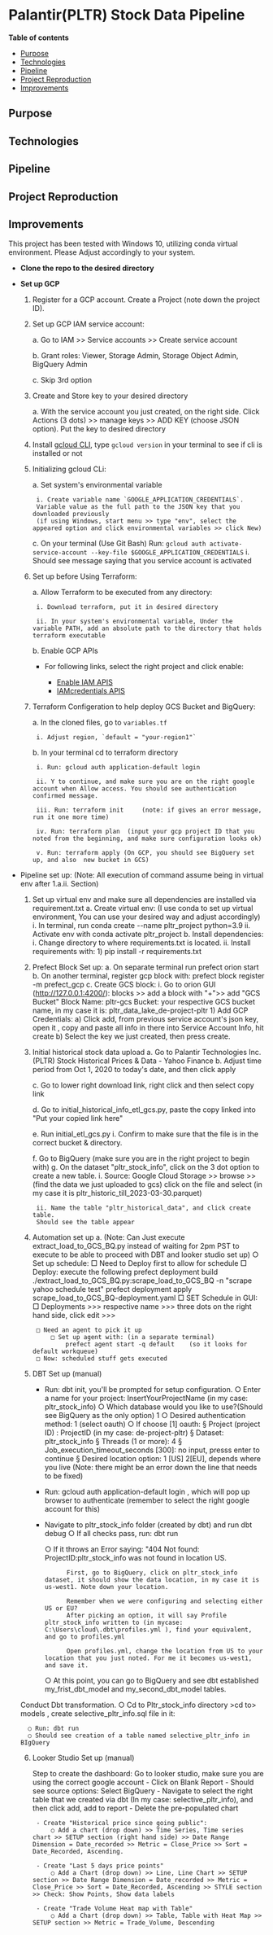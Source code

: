 # Palantir(PLTR) Stock Data Pipeline
**Table of contents**
-	[Purpose](#purpose)
-	[Technologies](#technologies)
-	[Pipeline](#pipeline)
-	[Project Reproduction](#project-reproduction)
-	[Improvements](#improvements)

## Purpose
## Technologies
## Pipeline
## Project Reproduction
## Improvements


This project has been tested with Windows 10, utilizing conda virtual environment. Please Adjust accordingly to your system.

- **Clone the repo to the desired directory**
- **Set up GCP**
	1. Register for a GCP account. Create a Project (note down the project ID).

	2. Set up GCP IAM service account:

		a. Go to IAM >>  Service accounts  >> Create service account
			
		
		b. Grant roles: Viewer, Storage Admin, Storage Object Admin, BigQuery Admin 

		c. Skip 3rd option

	3. Create and Store key to your desired directory

		a. With the service account you just created, on the right side. Click Actions (3 dots) >> manage keys >> ADD KEY (choose JSON option). Put the key to desired directory

	4. Install [gcloud CLI](https://cloud.google.com/sdk/docs/install), type  `gcloud version` in your terminal to see if cli is installed or not

	5. Initializing gcloud CLi:

		a. Set system's environmental variable

			i. Create variable name `GOOGLE_APPLICATION_CREDENTIALS`. 
			Variable value as the full path to the JSON key that you downloaded previously
			(if using Windows, start menu >> type "env", select the appeared option and click environmental variables >> click New)
		
		
		
		c. On your terminal (Use Git Bash) Run: `gcloud auth activate-service-account --key-file $GOOGLE_APPLICATION_CREDENTIALS`
			i. Should see message saying that you service account is activated

	6. Set up before Using Terraform:

		a. Allow Terraform to be executed from any directory:

			i. Download terraform, put it in desired directory

			ii. In your system's environmental variable, Under the variable PATH, add an absolute path to the directory that holds terraform executable

		b. Enable GCP APIs

		-	For following links, select the right project and click enable:

			-	[Enable IAM APIS](https://console.cloud.google.com/apis/library/iam.googleapis.com)
			-	[IAMcredentials APIS](https://console.cloud.google.com/apis/library/iamcredentials.googleapis.com)

	7. Terraform Configeration to help deploy GCS Bucket and BigQuery:

		a. In the cloned files, go to `variables.tf`
		
			i. Adjust region, `default = "your-region1"`

		b. In your terminal cd to terraform directory

			i. Run: gcloud auth application-default login

			ii. Y to continue, and make sure you are on the right google account when Allow access. You should see authentication confirmed message.

			iii. Run: terraform init     (note: if gives an error message, run it one more time)

			iv. Run: terraform plan  (input your gcp project ID that you noted from the beginning, and make sure configuration looks ok)

			v. Run: terraform apply (On GCP, you should see BigQuery set up, and also  new bucket in GCS)

- Pipeline set up: (Note: All execution of command assume being in virtual env after 1.a.ii. Section)
	1. Set up virtual env and make sure all dependencies are installed via requirement.txt
		a. Create virtual env: (I use conda to set up virtual environment, You can use your desired way and adjust accordingly)
			i. In terminal, run  conda create --name pltr_project python=3.9
			ii. Activate env with conda activate pltr_project
		b. Install dependencies:
			i. Change directory to where requirements.txt is located.
			ii. Install requirements with:
				1) pip install -r requirements.txt
	2. Prefect Block Set up:
		a. On separate terminal run prefect orion start
		b. On another terminal, register gcp block with: prefect block register -m prefect_gcp
		c. Create GCS block:
			i. Go to orion GUI (http://127.0.0.1:4200/): blocks >> add a block with "+">> add "GCS Bucket"
			Block Name: pltr-gcs
			Bucket: your respective GCS bucket name, in my case it is: pltr_data_lake_de-project-pltr
				1) Add GCP Credentials:
					a) Click add,  from previous service account's json key, open it , copy and paste all info in there into Service Account Info, hit create
					b) Select the key we just created, then press create.
	3. Initial historical stock data upload
		a. Go to Palantir Technologies Inc. (PLTR) Stock Historical Prices & Data - Yahoo Finance
		b. Adjust time period from Oct 1, 2020 to today's date, and then click apply
		
		c. Go to lower right download link, right click and then select copy link
		
		d. Go to initial_historical_info_etl_gcs.py, paste the copy linked into "Put your copied link here"
		
		e. Run initial_etl_gcs.py
			i. Confirm to make sure that  the file is in the correct bucket & directory.
			
		f. Go to BigQuery (make sure you are in the right project to begin with)
		g. On the dataset "pltr_stock_info", click on the 3 dot option to create a new table.
			i. Source: Google Cloud Storage >> browse >> (find the data we just uploaded to gcs) click on the file and select (in my case it is pltr_historic_till_2023-03-30.parquet)
			
			ii. Name the table "pltr_historical_data", and click create table.
			Should see the table appear
			
	
	4. Automation set up 
		a. (Note: Can Just execute extract_load_to_GCS_BQ.py instead of waiting for 2pm PST to execute to be able to proceed with DBT and looker studio set up)
		○ Set up schedule:
			□ Need to Deploy first to allow for schedule
				□ Deploy: execute the following
					prefect deployment build ./extract_load_to_GCS_BQ.py:scrape_load_to_GCS_BQ -n "scrape yahoo schedule test"
					prefect deployment apply scrape_load_to_GCS_BQ-deployment.yaml
				□ SET Schedule in GUI:
				□ Deployments >>>  respective name >>> three dots on the right hand side, click edit >>>
				
			□ Need an agent to pick it up
				□ Set up agent with: (in a separate terminal)
					prefect agent start -q default    (so it looks for default workqueue)
			□ Now: scheduled stuff gets executed
		
	5. DBT Set up (manual)
		- Run: dbt init, you'll be prompted for setup configuration.
			○ Enter a name for your project: InsertYourProjectName (in my case: pltr_stock_info)
			○ Which database would you like to use?(Should see BigQuery as the only option) 1
			○ Desired authentication method: 1 (select oauth)
			○ If choose [1] oauth:
				§ Project (project ID) : ProjectID (in my case: de-project-pltr)
				§ Dataset: pltr_stock_info
				§ Threads (1 or more): 4
				§ Job_execution_timeout_seconds [300]: no input, presss enter to continue
				§ Desired location option: 1 [US] 2[EU], depends where you live  (Note: there might be an error down the line that needs to be fixed)
		- Run:  gcloud auth application-default login , which will pop up browser to authenticate (remember to select the right google account for this)
		- Navigate to pltr_stock_info folder (created by dbt) and run
			dbt debug
			○ If all checks pass, run:
			dbt run
		
			○ If it throws an Error saying: "404 Not found: ProjectID:pltr_stock_info was not found in location US. 
			
			
					First, go to BigQuery, click on pltr_stock_info dataset, it should show the data location, in my case it is us-west1. Note down your location.
					
					Remember when we were configuring and selecting either US or EU?
					After picking an option, it will say Profile pltr_stock_info written to (in mycase: C:\Users\cloud\.dbt\profiles.yml ), find your equivalent, and go to profiles.yml
					
					Open profiles.yml, change the location from US to your location that you just noted. For me it becomes us-west1, and save it.
					
			○ At this point, you can go to BigQuery and see dbt established my_frist_dbt_model and my_second_dbt_model tables.
		
		
	Conduct Dbt transformation.
		○ Cd to Pltr_stock_info directory >cd to> models , create selective_pltr_info.sql file in it:
		
		○ Run: dbt run
		○ Should see creation of a table named selective_pltr_info in BIgQuery
	
	6. Looker Studio Set up (manual)

		Step to create the dashboard:
		Go to looker studio, make sure you are using the correct google account
			- Click on Blank Report
			- Should see source options: Select BigQuery
			- Navigate to select the right table that we created via dbt (In my case:  selective_pltr_info), and then click add, add to report
			- Delete the pre-populated chart
		
			- Create "Historical price since going public":
				○ Add a chart (drop down) >> Time Series, Time series chart >> SETUP section (right hand side) >> Date Range Dimension = Date_recorded >> Metric = Close_Price >> Sort = Date_Recorded, Ascending.
			
			- Create "Last 5 days price points"
				○ Add a Chart (drop down) >> Line, Line Chart >> SETUP section >> Date Range Dimension = Date_recorded >> Metric = Close_Price >> Sort = Date_Recorded, Ascending >> STYLE section >> Check: Show Points, Show data labels
				
			- Create "Trade Volume Heat map with Table"
				○ Add a Chart (drop down) >> Table, Table with Heat Map >> SETUP section >> Metric = Trade_Volume, Descending
				
			
		
		
		
			




